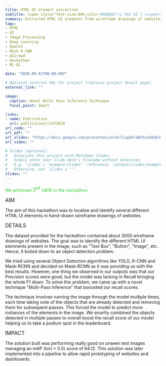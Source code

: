 ```yaml
---
title: HTML UI element extraction
subtitle: <span style="font-size:80%;color:#5DADE2">[ PwC US ] </span><span style="font-size:80%">Prasang Gupta, <a href="https://www.linkedin.com/in/swayambodha-mohapatra-7a7a22110/" target="_blank">Swayambodha Mohapatra</a></span>
summary: Extracted HTML UI elements from wireframe drawings of websites ideating novel multi-pass inference technique to boost recall. <span style="color:#33cc33;font-style:bold;font-size:120%">Achieved $3^{rd}$ rank in the hackathon</span>.
tags:
- HTML
- UI
- Image Processing
- Deep Learning
- OpenCV
- Mask R-CNN
- AICrowd
- Hackathon
- ML-DL

date: "2020-09-01T00:00:00Z"

# Optional external URL for project (replaces project detail page).
external_link: ""

image:
  caption: Novel Multi Pass Inference Technique
  focal_point: Smart

links:
- name: Publication
  url: publication/clef2020
url_code: ""
url_pdf: ""
url_slides: "https://docs.google.com/presentation/d/1lugSGraB3toxS0a8JSdKNWV1rhPSED0R"
url_video: ""

# Slides (optional).
#   Associate this project with Markdown slides.
#   Simply enter your slide deck's filename without extension.
#   E.g. `slides = "example-slides"` references `content/slides/example-slides.md`.
#   Otherwise, set `slides = ""`.
slides: ""
---
```


<span style="color:#33cc33">We achieved</span> <span style="color:#33cc33;font-style:bold;font-size:120%">$3^{rd}$ rank</span> <span style="color:#33cc33">in the hackathon.</span>

<span style="font-style:bold;font-size:120%"><a class="mt-1">AIM</a></span>

The aim of this hackathon was to localise and identify several different HTML UI elements in hand-drawn wireframe drawings of websites.

<span style="font-style:bold;font-size:120%"><a class="mt-1">DETAILS</a></span>

The dataset provided for the hackathon contained about 3000 wireframe drawings of websites. The goal was to identify the different HTML UI elemnents present in the image, such as "Text Box", "Button", "Image", etc. Hence, it boiled down to an object detection problem.

We tried using several Object Detection algorithms like YOLO, R-CNN and Mask-RCNN and decided on Mask-RCNN as it was providing us with the best results. However, one thing we observed in our outputs was that our Precision scores were good, but the model was lacking in Recall bringing the whole F1 down. To solve this problem, we came up with a novel technique "Multi-Pass Inference" that booosted our recall scores.

The technique involves running the image through the model multiple times, each time taking note of the objects that are already detected and removing them for subsequent passes. This forced the model to predict more instances of the elements in the image. We smarlty combined the objects detected in multiple passes to overall boost the recall score of our model helping us to take a podium spot in the leaderboard.

<span style="font-style:bold;font-size:120%"><a class="mt-1">IMPACT</a></span>

The solution built was performing really good on unseen test images managing an mAP (IoU > 0.5) score of 64.12. This solution was later implemented into a pipeline to allow rapid prototyping of websites and dashboards.